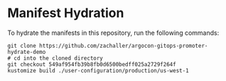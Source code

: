 # Manifest Hydration

To hydrate the manifests in this repository, run the following commands:

```shell
git clone https://github.com/zachaller/argocon-gitops-promoter-hydrate-demo
# cd into the cloned directory
git checkout 549af954fb39b8fb0d6500bedff025a2729f264f
kustomize build ./user-configuration/production/us-west-1
```

